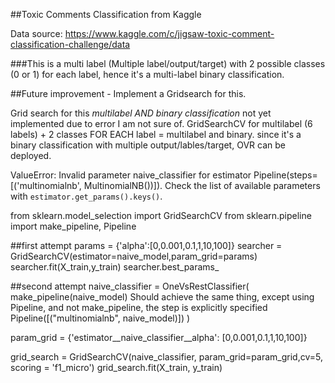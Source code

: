 ##Toxic Comments Classification from Kaggle

Data source: https://www.kaggle.com/c/jigsaw-toxic-comment-classification-challenge/data

###This is a multi label (Multiple label/output/target) with 2 possible classes (0 or 1) for each label, hence it's a multi-label binary classification.

##Future improvement - Implement a Gridsearch for this.

Grid search for this *multilabel AND binary classification* not yet implemented due to error I am not sure of.
GridSearchCV for multilabel (6 labels) + 2 classes FOR EACH label = multilabel and binary. since it's a binary classification with multiple output/lables/target, OVR can be deployed.

ValueError: Invalid parameter naive_classifier for estimator Pipeline(steps=[('multinomialnb', MultinomialNB())]). Check the list of available parameters with `estimator.get_params().keys()`.

from sklearn.model_selection import GridSearchCV
from sklearn.pipeline import make_pipeline, Pipeline

##first attempt
params = {'alpha':[0,0.001,0.1,1,10,100]}
searcher = GridSearchCV(estimator=naive_model,param_grid=params)
searcher.fit(X_train,y_train)
searcher.best_params_

##second attempt
     naive_classifier = OneVsRestClassifier(
     make_pipeline(naive_model)
     Should achieve the same thing, except using Pipeline, and not make_pipeline, the step is explicitly specified
     Pipeline([("multinomialnb", naive_model)])
)

param_grid = {'estimator__naive_classifier__alpha': [0,0.001,0.1,1,10,100]}

grid_search = GridSearchCV(naive_classifier, param_grid=param_grid,cv=5, scoring = 'f1_micro')
grid_search.fit(X_train, y_train)
